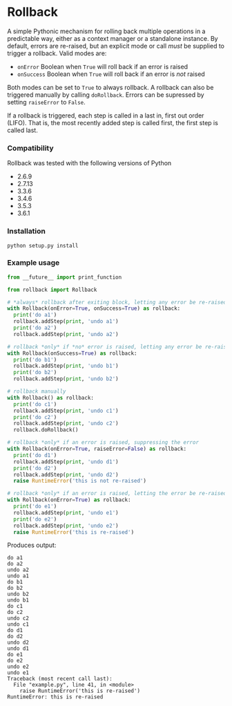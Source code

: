 Rollback
========

A simple Pythonic mechanism for rolling back multiple operations in a
predictable way, either as a context manager or a standalone instance.
By default, errors are re-raised, but an explicit mode or call *must*
be supplied to trigger a rollback. Valid modes are:

* `onError`  Boolean when `True` will roll back if an error is raised
* `onSuccess` Boolean when `True` will roll back if an error is _not_ raised

Both modes can be set to `True` to always rollback. A rollback can also be
triggered manually by calling `doRollback`. Errors can be supressed by
setting `raiseError` to `False`.  

If a rollback is triggered, each step is called in a last in, first out
order (LIFO).  That is, the most recently added step is called first,
the first step is called last.

### Compatibility

Rollback was tested with the following versions of Python
* 2.6.9
* 2.7.13
* 3.3.6
* 3.4.6
* 3.5.3
* 3.6.1

### Installation

```
python setup.py install
```

### Example usage

```python
from __future__ import print_function

from rollback import Rollback

# *always* rollback after exiting block, letting any error be re-raised
with Rollback(onError=True, onSuccess=True) as rollback:
  print('do a1')
  rollback.addStep(print, 'undo a1')
  print('do a2')
  rollback.addStep(print, 'undo a2')

# rollback *only* if *no* error is raised, letting any error be re-raised
with Rollback(onSuccess=True) as rollback:
  print('do b1')
  rollback.addStep(print, 'undo b1')
  print('do b2')
  rollback.addStep(print, 'undo b2')

# rollback manually
with Rollback() as rollback:
  print('do c1')
  rollback.addStep(print, 'undo c1')
  print('do c2')
  rollback.addStep(print, 'undo c2')
  rollback.doRollback()

# rollback *only* if an error is raised, suppressing the error
with Rollback(onError=True, raiseError=False) as rollback:
  print('do d1')
  rollback.addStep(print, 'undo d1')
  print('do d2')
  rollback.addStep(print, 'undo d2')
  raise RuntimeError('this is not re-raised')

# rollback *only* if an error is raised, letting the error be re-raised
with Rollback(onError=True) as rollback:
  print('do e1')
  rollback.addStep(print, 'undo e1')
  print('do e2')
  rollback.addStep(print, 'undo e2')
  raise RuntimeError('this is re-raised')
```
Produces output:
```
do a1
do a2
undo a2
undo a1
do b1
do b2
undo b2
undo b1
do c1
do c2
undo c2
undo c1
do d1
do d2
undo d2
undo d1
do e1
do e2
undo e2
undo e1
Traceback (most recent call last):
  File "example.py", line 41, in <module>
    raise RuntimeError('this is re-raised')
RuntimeError: this is re-raised
```
